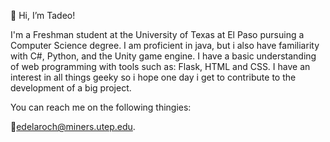 👋 Hi, I’m Tadeo!

I'm a Freshman student at the University of Texas at El Paso pursuing a Computer Science degree. I am proficient in java, but i also have familiarity with C#, Python, and the Unity game engine. I have a basic understanding of web programming with tools such as: Flask, HTML and CSS. I have an interest in all things geeky so i hope one day i get to contribute to the development of a big project.

You can reach me on the following thingies:

📧edelaroch@miners.utep.edu.
